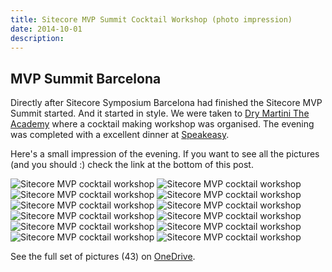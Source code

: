 ```yaml
---
title: Sitecore MVP Summit Cocktail Workshop (photo impression)
date: 2014-10-01
description:
---
```


## MVP Summit Barcelona

Directly after Sitecore Symposium Barcelona had finished the Sitecore MVP Summit started. And it started in style. We were taken to [Dry Martini The Academy](http://www.javierdelasmuelas.com/eng/dry/barcelona/the-academy-v2) where a cocktail making workshop was organised. The evening was completed with a excellent dinner at [Speakeasy](http://www.speakeasy-bcn.com/en/).

Here's a small impression of the evening. If you want to see all the pictures (and you should :) check the link at the bottom of this post.

![Sitecore MVP cocktail workshop](/articles/2014/9.1.sitecoremvpcocktailparty-1.jpg)
![Sitecore MVP cocktail workshop](/articles/2014/9.2.sitecoremvpcocktailparty-2.jpg)
![Sitecore MVP cocktail workshop](/articles/2014/9.3.sitecoremvpcocktailparty-3.jpg)
![Sitecore MVP cocktail workshop](/articles/2014/9.4.sitecoremvpcocktailparty-4.jpg)
![Sitecore MVP cocktail workshop](/articles/2014/9.5.sitecoremvpcocktailparty-5.jpg)
![Sitecore MVP cocktail workshop](/articles/2014/9.6.sitecoremvpcocktailparty-6.jpg)
![Sitecore MVP cocktail workshop](/articles/2014/9.7.sitecoremvpcocktailparty-7.jpg)
![Sitecore MVP cocktail workshop](/articles/2014/9.8.sitecoremvpcocktailparty-8.jpg)
![Sitecore MVP cocktail workshop](/articles/2014/9.9.sitecoremvpcocktailparty-9.jpg)
![Sitecore MVP cocktail workshop](/articles/2014/9.10.sitecoremvpcocktailparty-10.jpg)
![Sitecore MVP cocktail workshop](/articles/2014/9.11.sitecoremvpcocktailparty-11.jpg)
![Sitecore MVP cocktail workshop](/articles/2014/9.12.sitecoremvpcocktailparty-12.jpg)

See the full set of pictures (43) on [OneDrive](https://onedrive.live.com/redir?resid=89069150F6445DF7!2215&authkey=!ANDiMLnh4xaEhC8&ithint=folder%2cjpg).